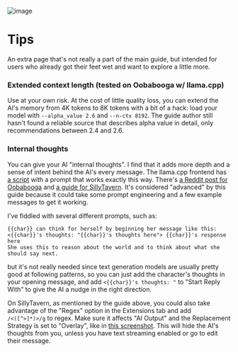 ![image](https://github.com/Crataco/ai-guide/assets/55674863/61c24c74-c484-4b52-ba95-fdec1377eead)
# Tips

An extra page that's not really a part of the main guide, but intended for users who already got their feet wet and want to explore a little more.

### Extended context length (tested on Oobabooga w/ llama.cpp)
Use at your own risk. At the cost of little quality loss, you can extend the AI's memory from 4K tokens to 8K tokens with a bit of a hack: load your model with `--alpha_value 2.6` and `--n-ctx 8192`. The guide author still hasn't found a reliable source that describes alpha value in detail, only recommendations between 2.4 and 2.6.

### Internal thoughts
You can give your AI "internal thoughts". I find that it adds more depth and a sense of intent behind the AI's every message. The llama.cpp frontend has [a script](https://github.com/ggerganov/llama.cpp/blob/master/examples/Miku.sh#L33) with a prompt that works exactly this way. There's [a Reddit post for Oobabooga](https://old.reddit.com/r/CharacterAi_NSFW/comments/13mrq2q/secret_thoughts_oobabooga/) and [a guide for SillyTavern](https://rentry.co/kingbri-chara-guide#advanced-character-thoughts). It's considered "advanced" by this guide because it could take some prompt engineering and a few example messages to get it working.

I've fiddled with several different prompts, such as:
```
{{char}} can think for herself by beginning her message like this:
<{{char}}'s thoughts: "{{char}}'s thoughts here"> {{char}}'s response here
She uses this to reason about the world and to think about what she should say next.
```
but it's not really needed since text generation models are usually pretty good at following patterns, so you can just add the character's thoughts in your opening message, and add `<{{char}}'s thoughts: "` to "Start Reply With" to give the AI a nudge in the right direction.

On SillyTavern, as mentioned by the guide above, you could also take advantage of the "Regex" option in the Extensions tab and add `/<([^>]*)>/g` to regex. Make sure it affects "AI Output" and the Replacement Strategy is set to "Overlay", like in [this screenshot](https://cdn.discordapp.com/attachments/1092245228028706867/1136566365797498890/image.png). This will hide the AI's thoughts from you, unless you have text streaming enabled or go to edit their message.
